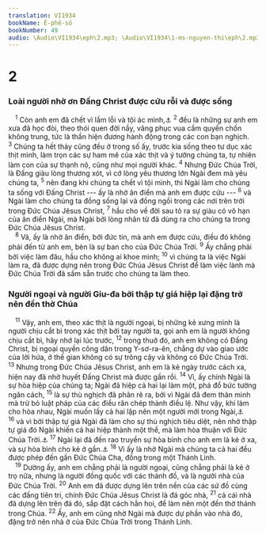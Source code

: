 ```yaml
---
translation: VI1934
bookName: Ê-phê-sô 
bookNumber: 49
audio: \Audio\VI1934\eph\2.mp3; \Audio\VI1934\1-ms-nguyen-thi\eph\2.mp3; \Audio\VI1934\2-ms-david-dong\eph\2.mp3
---
```


<div class="title"><h1>2</h1><h3>Loài người nhờ ơn Đấng Christ được cứu rỗi và được sống</h3></div>
<span class="verse eph_2_1"> <sup>1</sup> Còn anh em đã chết vì lầm lỗi và tội ác mình,<a data-toggle="tooltip" data-placement="bottom" title="Co 2:13">⚓</a></span>
<span class="verse eph_2_2"><sup>2</sup> đều là những sự anh em xưa đã học đòi, theo thói quen đời nầy, vâng phục vua cầm quyền chốn không trung, tức là thần hiện đương hành động trong các con bạn nghịch. </span>
<span class="verse eph_2_3"><sup>3</sup> Chúng ta hết thảy cũng đều ở trong số ấy, trước kia sống theo tư dục xác thịt mình, làm trọn các sự ham mê của xác thịt và ý tưởng chúng ta, tự nhiên làm con của sự thạnh nộ, cũng như mọi người khác. </span>
<span class="verse eph_2_4"><sup>4</sup> Nhưng Đức Chúa Trời, là Đấng giàu lòng thương xót, vì cớ lòng yêu thương lớn Ngài đem mà yêu chúng ta, </span>
<span class="verse eph_2_5"><sup>5</sup> nên đang khi chúng ta chết vì tội mình, thì Ngài làm cho chúng ta sống với Đấng Christ --- ấy là nhờ ân điển mà anh em được cứu --- </span>
<span class="verse eph_2_6"><sup>6</sup> và Ngài làm cho chúng ta đồng sống lại và đồng ngồi trong các nơi trên trời trong Đức Chúa Jêsus Christ, </span>
<span class="verse eph_2_7"><sup>7</sup> hầu cho về đời sau tỏ ra sự giàu có vô hạn của ân điển Ngài, mà Ngài bởi lòng nhân từ đã dùng ra cho chúng ta trong Đức Chúa Jêsus Christ. <br/></span>
<span class="verse eph_2_8"> <sup>8</sup> Vả, ấy là nhờ ân điển, bởi đức tin, mà anh em được cứu, điều đó không phải đến từ anh em, bèn là sự ban cho của Đức Chúa Trời. </span>
<span class="verse eph_2_9"><sup>9</sup> Ấy chẳng phải bởi việc làm đâu, hầu cho không ai khoe mình; </span>
<span class="verse eph_2_10"><sup>10</sup> vì chúng ta là việc Ngài làm ra, đã được dựng nên trong Đức Chúa Jêsus Christ để làm việc lành mà Đức Chúa Trời đã sắm sẵn trước cho chúng ta làm theo. <br/></span>
<div class="title"><h3>Người ngoại và người Giu-đa bởi thập tự giá hiệp lại đặng trở nên đền thờ Chúa</h3></div>
<span class="verse eph_2_11"> <sup>11</sup> Vậy, anh em, theo xác thịt là người ngoại, bị những kẻ xưng mình là người chịu cắt bì trong xác thịt bởi tay người ta, gọi anh em là người không chịu cắt bì, hãy nhớ lại lúc trước, </span>
<span class="verse eph_2_12"><sup>12</sup> trong thuở đó, anh em không có Đấng Christ, bị ngoại quyền công dân trong Y-sơ-ra-ên, chẳng dự vào giao ước của lời hứa, ở thế gian không có sự trông cậy và không có Đức Chúa Trời. </span>
<span class="verse eph_2_13"><sup>13</sup> Nhưng trong Đức Chúa Jêsus Christ, anh em là kẻ ngày trước cách xa, hiện nay đã nhờ huyết Đấng Christ mà được gần rồi. </span>
<span class="verse eph_2_14"><sup>14</sup> Vì, ấy chính Ngài là sự hòa hiệp của chúng ta; Ngài đã hiệp cả hai lại làm một, phá đổ bức tường ngăn cách, </span>
<span class="verse eph_2_15"><sup>15</sup> là sự thù nghịch đã phân rẽ ra, bởi vì Ngài đã đem thân mình mà trừ bỏ luật pháp của các điều răn chép thành điều lệ. Như vậy, khi làm cho hòa nhau, Ngài muốn lấy cả hai lập nên một người mới trong Ngài,<a data-toggle="tooltip" data-placement="bottom" title="Co 2:14">⚓</a></span>
<span class="verse eph_2_16"><sup>16</sup> và vì bởi thập tự giá Ngài đã làm cho sự thù nghịch tiêu diệt, nên nhờ thập tự giá đó Ngài khiến cả hai hiệp thành một thể, mà làm hòa thuận với Đức Chúa Trời.<a data-toggle="tooltip" data-placement="bottom" title="Co 1:20">⚓</a></span>
<span class="verse eph_2_17"><sup>17</sup> Ngài lại đã đến rao truyền sự hòa bình cho anh em là kẻ ở xa, và sự hòa bình cho kẻ ở gần.<a data-toggle="tooltip" data-placement="bottom" title="Es 57:19">⚓</a></span>
<span class="verse eph_2_18"><sup>18</sup> Vì ấy là nhờ Ngài mà chúng ta cả hai đều được phép đến gần Đức Chúa Cha, đồng trong một Thánh Linh. <br/></span>
<span class="verse eph_2_19"> <sup>19</sup> Dường ấy, anh em chẳng phải là người ngoại, cũng chẳng phải là kẻ ở trọ nữa, nhưng là người đồng quốc với các thánh đồ, và là người nhà của Đức Chúa Trời. </span>
<span class="verse eph_2_20"><sup>20</sup> Anh em đã được dựng lên trên nền của các sứ đồ cùng các đấng tiên tri, chính Đức Chúa Jêsus Christ là đá góc nhà, </span>
<span class="verse eph_2_21"><sup>21</sup> cả cái nhà đã dựng lên trên đá đó, sắp đặt cách hẳn hoi, để làm nên một đền thờ thánh trong Chúa. </span>
<span class="verse eph_2_22"><sup>22</sup> Ấy, anh em cũng nhờ Ngài mà được dự phần vào nhà đó, đặng trở nên nhà ở của Đức Chúa Trời trong Thánh Linh. <br/></span>
